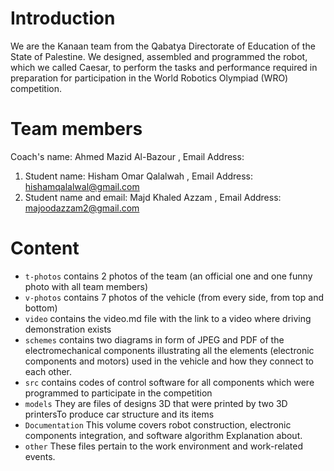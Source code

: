 
# Introduction #

We are the Kanaan team from the Qabatya Directorate of Education of the State of Palestine. 
We designed, assembled and programmed the robot, which we called Caesar, to perform the tasks and performance required in preparation for participation in the World Robotics Olympiad (WRO) competition.


# Team members #

Coach's name: Ahmed Mazid Al-Bazour ,
Email Address:
1) Student name: Hisham Omar Qalalwah ,
Email Address: hishamqalalwal@gmail.com
2) Student name and email: Majd Khaled Azzam ,
Email Address: majoodazzam2@gmail.com


# Content #

* `t-photos` contains 2 photos of the team (an official one and one funny photo with all team members)
* `v-photos` contains 7 photos of the vehicle (from every side, from top and bottom)
* `video` contains the video.md file with the link to a video where driving demonstration exists
* `schemes` contains two diagrams in form of JPEG and PDF of the electromechanical components illustrating all the elements (electronic components and motors) used in the vehicle and how they connect to each other.
* `src` contains codes of control software for all components which were programmed to participate in the competition
* `models` They are files of designs 3D that were printed by two 3D printersTo produce car structure and
its items 
* `Documentation` This volume covers robot construction, electronic components integration, and software algorithm Explanation about.
* `other` These files pertain to the work environment and work-related events.
